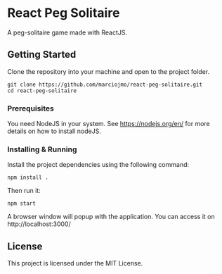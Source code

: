 # React Peg Solitaire

A peg-solitaire game made with ReactJS.

## Getting Started

Clone the repository into your machine and open to the project folder.
```
git clone https://github.com/marciojmo/react-peg-solitaire.git
cd react-peg-solitaire
```

### Prerequisites

You need NodeJS in your system. See https://nodejs.org/en/ for more details on how to install nodeJS.

### Installing & Running
Install the project dependencies using the following command:
```
npm install .
```
Then run it:
```
npm start
```
A browser window will popup with the application. You can access it on http://localhost:3000/

## License

This project is licensed under the MIT License.
